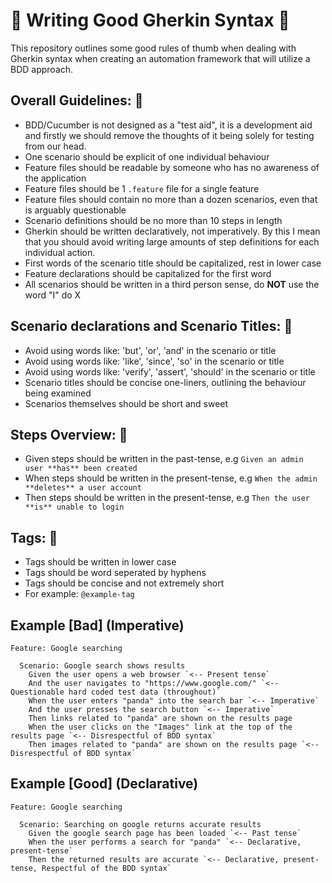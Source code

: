 # :beginner: Writing Good Gherkin Syntax :beginner:
This repository outlines some good rules of thumb when dealing with Gherkin syntax when creating an automation framework that will
utilize a BDD approach.

## Overall Guidelines: :beginner:

- BDD/Cucumber is not designed as a "test aid", it is a development aid and firstly we should remove the thoughts of it being solely for testing from our head.
- One scenario should be explicit of one individual behaviour
- Feature files should be readable by someone who has no awareness of the application
- Feature files should be 1 `.feature` file for a single feature
- Feature files should contain no more than a dozen scenarios, even that is arguably questionable
- Scenario definitions should be no more than 10 steps in length
- Gherkin should be written declaratively, not imperatively.  By this I mean that you should avoid writing large amounts of step definitions for each individual action.
- First words of the scenario title should be capitalized, rest in lower case
- Feature declarations should be capitalized for the first word
- All scenarios should be written in a third person sense, do **NOT** use the word "I" do X

## Scenario declarations and Scenario Titles: :beginner:

- Avoid using words like: 'but', 'or', 'and' in the scenario or title
- Avoid using words like: 'like', 'since', 'so' in the scenario or title
- Avoid using words like: 'verify', 'assert', 'should' in the scenario or title
- Scenario titles should be concise one-liners, outlining the behaviour being examined
- Scenarios themselves should be short and sweet

## Steps Overview: :beginner:

- Given steps should be written in the past-tense, e.g `Given an admin user **has** been created`
- When steps should be written in the present-tense, e.g `When the admin **deletes** a user account`
- Then steps should be written in the present-tense, e.g `Then the user **is** unable to login`

## Tags: :beginner:
- Tags should be written in lower case
- Tags should be word seperated by hyphens
- Tags should be concise and not extremely short
- For example: `@example-tag`

## Example [Bad] (Imperative)
```
Feature: Google searching

  Scenario: Google search shows results
    Given the user opens a web browser `<-- Present tense`
    And the user navigates to "https://www.google.com/" `<-- Questionable hard coded test data (throughout)`
    When the user enters "panda" into the search bar `<-- Imperative`
    And the user presses the search button `<-- Imperative`
    Then links related to "panda" are shown on the results page
    When the user clicks on the "Images" link at the top of the results page `<-- Disrespectful of BDD syntax`
    Then images related to "panda" are shown on the results page `<-- Disrespectful of BDD syntax`
```

## Example [Good] (Declarative)
```
Feature: Google searching

  Scenario: Searching on google returns accurate results
    Given the google search page has been loaded `<-- Past tense`
    When the user performs a search for "panda" `<-- Declarative, present-tense`
    Then the returned results are accurate `<-- Declarative, present-tense, Respectful of the BDD syntax`
